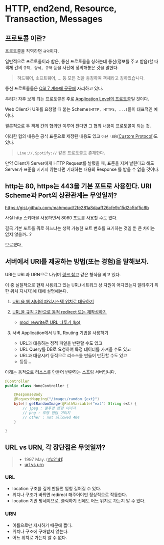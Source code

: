# HTTP, end2end, Resource, Transaction, Messages

## 프로토콜 이란?

프로토콜을 직역하면 `규약`이다.

일반적으로 프로토콜이라 함은, 통신 프로토콜을 칭하는데 통신(정보를 주고 받음)할 때 객체 간의 `규칙, 양식, 규약` 등을 사전에 정의해놓은 것을 말한다.

> 하드웨어, 소프트웨어, ... 등 모든 것을 총칭하여 객체라고 칭하였습니다.

통신 프로토콜들은 [OSI 7 계층에 곳곳에](https://en.wikipedia.org/wiki/List_of_network_protocols_(OSI_model)) 자리하고 있다.

우리가 자주 보게 되는 프로토콜은 주로 [Application Level의 프로토콜](https://en.wikipedia.org/wiki/List_of_network_protocols_(OSI_model)#Layer_7_(Application_Layer))일 것이다.

Web Client가 URI를 요청할 때 붙는 Scheme`(HTTP, HTTPS, ...)`들이 대표적인 예이다.

결론적으로 두 객체 간의 협의만 이루어 진다면 그 협의 내용이 프로토콜이 되는 것.

이러한 협의 내용은 공식 표준으로 제정된 내용도 있고 `아닌 내용`([Custom Protocol](https://stackoverflow.com/questions/3964152/how-do-i-create-a-custom-protocol-and-map-it-to-an-application))도 있다.

> `Line://`, `Spotify://` 같은 프로토콜도 존재한다.

만약 Client가 Server에게 HTTP Request를 날렸을 때, 표준을 지켜 날린다고 해도 Server가 표준을 지키지 않는다면 기대하는 내용의 Response 를 받을 수 없을 것이다.

## http는 80, https는 443을 기본 포트로 사용한다. URI Scheme과 Port의 상관관계는 무엇일까?

https://gist.github.com/mahmoud/2fe281a8daaff26cfe9c15d2c5bf5c8b

사실 http 스키마을 사용하면서 8080 포트를 사용할 수도 있다.

결국 기본 포트를 뭐로 하느냐는 생략 가능한 포트 번호를 표기하는 것일 뿐 큰 차이는 없지 않을까...?

모르겠다..

## 서버에서 URI를 제공하는 방법(또는 경험)을 말해보자.

URI는 URL과 URN으로 나뉘며 [링크 참고](https://en.wikipedia.org/wiki/Uniform_Resource_Identifier#Examples) 같은 형식을 띄고 있다.

이 중 실질적으로 현재 사용되고 있는 URL(네트워크 상 자원이 어디있는지 알려주기 위한 위치 지시자)에 대해 설명해본다.

1. [URL을 웹 서버의 파일시스템 위치로 대응하기](https://httpd.apache.org/docs/2.4/ko/urlmapping.html)

2. [URL을 규칙 기반으로 동적 redirect 또는 재작성하기](https://httpd.apache.org/docs/2.4/en/rewrite/)

    - [mod_rewrite로 URL 다루기 (ko)](https://www.lesstif.com/pages/viewpage.action?pageId=18219493)

3. 서버 Application에서 URL Routing 기법을 사용하기

    - URL과 대응하는 정적 파일을 반환할 수도 있고
    - URL Query를 DB로 요청하여 특정 데이터를 가져올 수도 있고
    - URL과 대응시켜 동적으로 리소스를 만들어 반환할 수도 있고
    - 등등...

아래는 동적으로 리소스를 만들어 반환하는 스프링 서버입니다.
```java
@Controller
public class HomeController {

	@ResponseBody
	@RequestMapping("/images/random.{ext}")
	byte[] getRandomImage(@PathVariable("ext") String ext) {
		// jpeg : 불투명 랜덤 이미지
		// png : 투명 랜덤 이미지
		// other : not allowed 404
	}

}
```

## URL vs URN, 각 장단점은 무엇일까?

> - 1997 May. ([rfc2141](https://www.ietf.org/rfc/rfc2411.txt))
> - [url vs urn](https://communities.bentley.com/products/projectwise/content_management/f/content-management-forum/158281/url-vs-urn-in-office-links)

### URL

- location 구조를 깊게 만들면 엄청 길어질 수 있다.
- 위치나 구조가 바뀌면 redirect 해주어야만 정상적으로 작동한다.
- location 기반 명세이므로, 클릭하기 전에도 어느 위치로 가는지 알 수 있다.

### URN

- 이름으로만 지시하기 때문에 짧다.
- 위치나 구조에 구애받지 않는다.
- 어느 위치로 가는지 알 수 없다.

